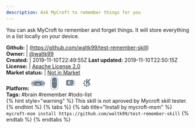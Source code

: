 ```yaml
---
description: Ask MyCroft to remember things for you
---
```

You can ask MyCroft to remember and forget things.
It will store everything in a list locally on your device.

**Github:** | (https://github.com/waltk99/test-remember-skill)  
**Owner:** | [@waltk99](https://github.com/waltk99)  
**Created:** | 2019-11-10T22:49:55Z  **Last updated:** 2019-11-10T22:50:15Z  
**License:** | [Apache License 2.0](https://api.github.com/licenses/apache-2.0)  
**Market status:** | [Not in Market](https://market.mycroft.ai/skill/)  
**Platform:**   ![](.gitbook/assets/mark-1-icon.png)  ![](.gitbook/assets/mark-2-icon.png)  ![](.gitbook/assets/picroft-icon.png)  ![](.gitbook/assets/kde.png)   
**Tags:** \#brain \#remember \#todo-list   
{% hint style="warning" %}
This skill is not aproved by Mycroft skill tester.
{% endhint %}
  {% tabs %}
{% tab title="Install by mycroft-msm" %}
``` mycroft-msm install https://github.com/waltk99/test-remember-skill```
{% endtab %}
  {% endtabs %}
  